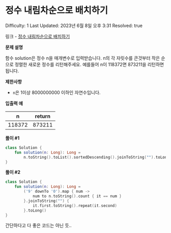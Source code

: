 # 정수 내림차순으로 배치하기

Difficulty: 1
Last Updated: 2023년 6월 8일 오후 3:31
Resolved: true

링크 - [정수 내림차순으로 배치하기](https://school.programmers.co.kr/learn/courses/30/lessons/12933)

**문제 설명**

함수 solution은 정수 n을 매개변수로 입력받습니다. n의 각 자릿수를 큰것부터 작은 순으로 정렬한 새로운 정수를 리턴해주세요. 예를들어 n이 118372면 873211을 리턴하면 됩니다.

**제한사항**

- `n`은 1이상 8000000000 이하인 자연수입니다.

**입출력 예**

| n | return |
| --- | --- |
| 118372 | 873211 |

**풀이 #1**

```kotlin
class Solution {
    fun solution(n: Long): Long =
        n.toString().toList().sortedDescending().joinToString("").toLong()
}
```

**풀이 #2**

```kotlin
class Solution {
    fun solution(n: Long): Long =
        ('9' downTo '0').map { num ->
            num to n.toString().count { it == num }
        }.joinToString("") {
            it.first.toString().repeat(it.second)
        }.toLong()
}
```

간단하다고 다 좋은 코드는 아닌 듯..